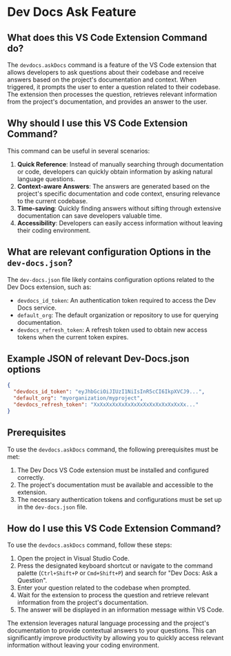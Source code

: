 
  
  # **Dev Docs Ask Feature**

## What does this VS Code Extension Command do?

The `devdocs.askDocs` command is a feature of the VS Code extension that allows developers to ask questions about their codebase and receive answers based on the project's documentation and context. When triggered, it prompts the user to enter a question related to their codebase. The extension then processes the question, retrieves relevant information from the project's documentation, and provides an answer to the user.

## Why should I use this VS Code Extension Command?

This command can be useful in several scenarios:

1. **Quick Reference**: Instead of manually searching through documentation or code, developers can quickly obtain information by asking natural language questions.
2. **Context-aware Answers**: The answers are generated based on the project's specific documentation and code context, ensuring relevance to the current codebase.
3. **Time-saving**: Quickly finding answers without sifting through extensive documentation can save developers valuable time.
4. **Accessibility**: Developers can easily access information without leaving their coding environment.

## What are relevant configuration Options in the `dev-docs.json`?

The `dev-docs.json` file likely contains configuration options related to the Dev Docs extension, such as:

- `devdocs_id_token`: An authentication token required to access the Dev Docs service.
- `default_org`: The default organization or repository to use for querying documentation.
- `devdocs_refresh_token`: A refresh token used to obtain new access tokens when the current token expires.

## Example JSON of relevant Dev-Docs.json options

```json
{
  "devdocs_id_token": "eyJhbGciOiJIUzI1NiIsInR5cCI6IkpXVCJ9...",
  "default_org": "myorganization/myproject",
  "devdocs_refresh_token": "XxXxXxXxXxXxXxXxXxXxXxXxXxXxXx..."
}
```

## Prerequisites

To use the `devdocs.askDocs` command, the following prerequisites must be met:

1. The Dev Docs VS Code extension must be installed and configured correctly.
2. The project's documentation must be available and accessible to the extension.
3. The necessary authentication tokens and configurations must be set up in the `dev-docs.json` file.

## How do I use this VS Code Extension Command?

To use the `devdocs.askDocs` command, follow these steps:

1. Open the project in Visual Studio Code.
2. Press the designated keyboard shortcut or navigate to the command palette (`Ctrl+Shift+P` or `Cmd+Shift+P`) and search for "Dev Docs: Ask a Question".
3. Enter your question related to the codebase when prompted.
4. Wait for the extension to process the question and retrieve relevant information from the project's documentation.
5. The answer will be displayed in an information message within VS Code.

The extension leverages natural language processing and the project's documentation to provide contextual answers to your questions. This can significantly improve productivity by allowing you to quickly access relevant information without leaving your coding environment.
  
  